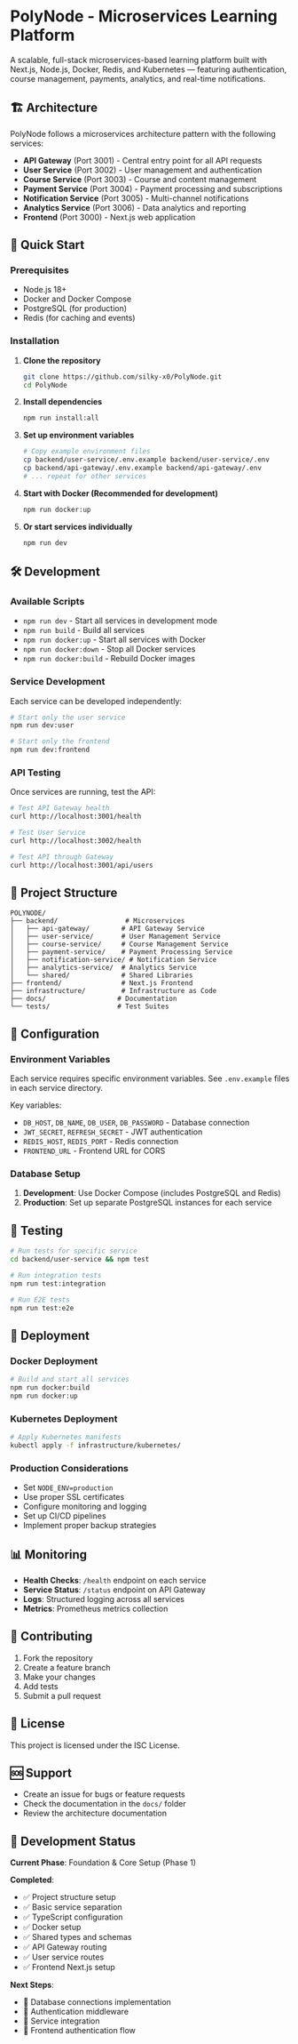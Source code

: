 # PolyNode - Microservices Learning Platform

A scalable, full-stack microservices-based learning platform built with Next.js, Node.js, Docker, Redis, and Kubernetes — featuring authentication, course management, payments, analytics, and real-time notifications.

## 🏗️ Architecture

PolyNode follows a microservices architecture pattern with the following services:

- **API Gateway** (Port 3001) - Central entry point for all API requests
- **User Service** (Port 3002) - User management and authentication
- **Course Service** (Port 3003) - Course and content management
- **Payment Service** (Port 3004) - Payment processing and subscriptions
- **Notification Service** (Port 3005) - Multi-channel notifications
- **Analytics Service** (Port 3006) - Data analytics and reporting
- **Frontend** (Port 3000) - Next.js web application

## 🚀 Quick Start

### Prerequisites

- Node.js 18+ 
- Docker and Docker Compose
- PostgreSQL (for production)
- Redis (for caching and events)

### Installation

1. **Clone the repository**
   ```bash
   git clone https://github.com/silky-x0/PolyNode.git
   cd PolyNode
   ```

2. **Install dependencies**
   ```bash
   npm run install:all
   ```

3. **Set up environment variables**
   ```bash
   # Copy example environment files
   cp backend/user-service/.env.example backend/user-service/.env
   cp backend/api-gateway/.env.example backend/api-gateway/.env
   # ... repeat for other services
   ```

4. **Start with Docker (Recommended for development)**
   ```bash
   npm run docker:up
   ```

5. **Or start services individually**
   ```bash
   npm run dev
   ```

## 🛠️ Development

### Available Scripts

- `npm run dev` - Start all services in development mode
- `npm run build` - Build all services
- `npm run docker:up` - Start all services with Docker
- `npm run docker:down` - Stop all Docker services
- `npm run docker:build` - Rebuild Docker images

### Service Development

Each service can be developed independently:

```bash
# Start only the user service
npm run dev:user

# Start only the frontend
npm run dev:frontend
```

### API Testing

Once services are running, test the API:

```bash
# Test API Gateway health
curl http://localhost:3001/health

# Test User Service
curl http://localhost:3002/health

# Test API through Gateway
curl http://localhost:3001/api/users
```

## 📁 Project Structure

```
POLYNODE/
├── backend/                 # Microservices
│   ├── api-gateway/        # API Gateway Service
│   ├── user-service/       # User Management Service
│   ├── course-service/     # Course Management Service
│   ├── payment-service/    # Payment Processing Service
│   ├── notification-service/ # Notification Service
│   ├── analytics-service/  # Analytics Service
│   └── shared/             # Shared Libraries
├── frontend/               # Next.js Frontend
├── infrastructure/         # Infrastructure as Code
├── docs/                  # Documentation
└── tests/                 # Test Suites
```

## 🔧 Configuration

### Environment Variables

Each service requires specific environment variables. See `.env.example` files in each service directory.

Key variables:
- `DB_HOST`, `DB_NAME`, `DB_USER`, `DB_PASSWORD` - Database connection
- `JWT_SECRET`, `REFRESH_SECRET` - JWT authentication
- `REDIS_HOST`, `REDIS_PORT` - Redis connection
- `FRONTEND_URL` - Frontend URL for CORS

### Database Setup

1. **Development**: Use Docker Compose (includes PostgreSQL and Redis)
2. **Production**: Set up separate PostgreSQL instances for each service

## 🧪 Testing

```bash
# Run tests for specific service
cd backend/user-service && npm test

# Run integration tests
npm run test:integration

# Run E2E tests
npm run test:e2e
```

## 🚢 Deployment

### Docker Deployment

```bash
# Build and start all services
npm run docker:build
npm run docker:up
```

### Kubernetes Deployment

```bash
# Apply Kubernetes manifests
kubectl apply -f infrastructure/kubernetes/
```

### Production Considerations

- Set `NODE_ENV=production`
- Use proper SSL certificates
- Configure monitoring and logging
- Set up CI/CD pipelines
- Implement proper backup strategies

## 📊 Monitoring

- **Health Checks**: `/health` endpoint on each service
- **Service Status**: `/status` endpoint on API Gateway
- **Logs**: Structured logging across all services
- **Metrics**: Prometheus metrics collection

## 🤝 Contributing

1. Fork the repository
2. Create a feature branch
3. Make your changes
4. Add tests
5. Submit a pull request

## 📝 License

This project is licensed under the ISC License.

## 🆘 Support

- Create an issue for bugs or feature requests
- Check the documentation in the `docs/` folder
- Review the architecture documentation

## 🔄 Development Status

**Current Phase**: Foundation & Core Setup (Phase 1)

**Completed**:
- ✅ Project structure setup
- ✅ Basic service separation
- ✅ TypeScript configuration
- ✅ Docker setup
- ✅ Shared types and schemas
- ✅ API Gateway routing
- ✅ User service routes
- ✅ Frontend Next.js setup

**Next Steps**:
- 🔄 Database connections implementation
- 🔄 Authentication middleware
- 🔄 Service integration
- 🔄 Frontend authentication flow